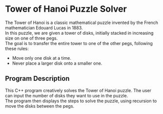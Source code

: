 # Tower of Hanoi Puzzle Solver
The Tower of Hanoi is a classic mathematical puzzle invented by the French mathematician Edouard Lucas in 1883.   
In this puzzle, we are given a tower of disks, initially stacked in increasing size on one of three pegs.   
The goal is to transfer the entire tower to one of the other pegs, following these rules:  

- Move only one disk at a time.
- Never place a larger disk onto a smaller one.

## Program Description
This C++ program creatively solves the Tower of Hanoi puzzle. The user can input the number of disks they want to use in the puzzle.   
The program then displays the steps to solve the puzzle, using recursion to move the disks between the pegs.